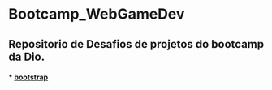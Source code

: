 # Bootcamp_WebGameDev
## Repositorio de Desafios de projetos do bootcamp da Dio.

#### * [bootstrap](link.aqui)
